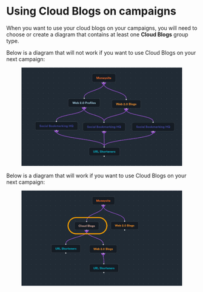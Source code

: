 # Using Cloud Blogs on campaigns

When you want to use your cloud blogs on your campaigns, you will need to choose or create a diagram that contains at least one **Cloud Blogs** group type.

Below is a diagram that will not work if you want to use Cloud Blogs on your next campaign:

<figure><img src="../../.gitbook/assets/cloud blogs - diagram - bad.JPG" alt=""><figcaption></figcaption></figure>

Below is a diagram that will work if you want to use Cloud Blogs on your next campaign:

<figure><img src="../../.gitbook/assets/cloud blogs - diagram - good.jpg" alt=""><figcaption></figcaption></figure>
